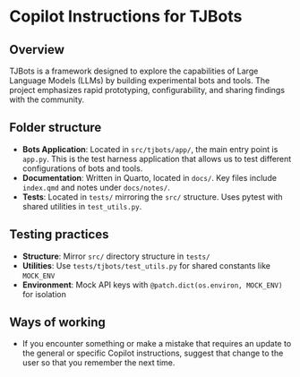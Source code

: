 # Copilot Instructions for TJBots

## Overview

TJBots is a framework designed to explore the capabilities of Large Language Models (LLMs) by building experimental bots and tools. The project emphasizes rapid prototyping, configurability, and sharing findings with the community.

## Folder structure

- **Bots Application**: Located in `src/tjbots/app/`, the main entry point is `app.py`. This is the test harness application that allows us to test different configurations of bots and tools. 
- **Documentation**: Written in Quarto, located in `docs/`. Key files include `index.qmd` and notes under `docs/notes/`.
- **Tests**: Located in `tests/` mirroring the `src/` structure. Uses pytest with shared utilities in `test_utils.py`.

## Testing practices

- **Structure**: Mirror `src/` directory structure in `tests/`
- **Utilities**: Use `tests/tjbots/test_utils.py` for shared constants like `MOCK_ENV`
- **Environment**: Mock API keys with `@patch.dict(os.environ, MOCK_ENV)` for isolation

## Ways of working

- If you encounter something or make a mistake that requires an update to the general or specific Copilot instructions, suggest that change to the user so that you remember the next time. 
